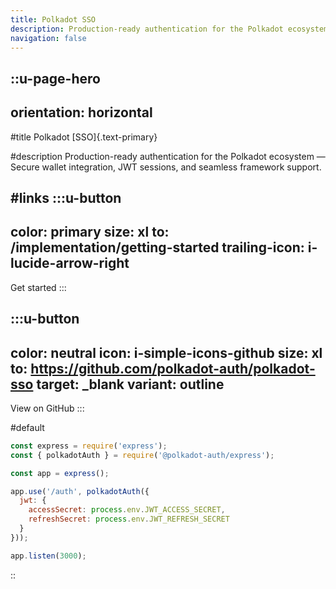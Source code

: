 ```yaml
---
title: Polkadot SSO
description: Production-ready authentication for the Polkadot ecosystem
navigation: false
---
```


::u-page-hero
---
orientation: horizontal
---

#title
Polkadot [SSO]{.text-primary}

#description
Production-ready authentication for the Polkadot ecosystem — Secure wallet integration, JWT sessions, and seamless framework support.

#links
  :::u-button
  ---
  color: primary
  size: xl
  to: /implementation/getting-started
  trailing-icon: i-lucide-arrow-right
  ---
  Get started
  :::

  :::u-button
  ---
  color: neutral
  icon: i-simple-icons-github
  size: xl
  to: https://github.com/polkadot-auth/polkadot-sso
  target: _blank
  variant: outline
  ---
  View on GitHub
  :::

#default
```js [server.js]
const express = require('express');
const { polkadotAuth } = require('@polkadot-auth/express');

const app = express();

app.use('/auth', polkadotAuth({
  jwt: {
    accessSecret: process.env.JWT_ACCESS_SECRET,
    refreshSecret: process.env.JWT_REFRESH_SECRET
  }
}));

app.listen(3000);
```
::
